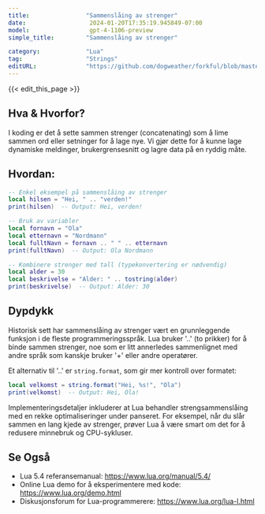 ```yaml
---
title:                "Sammenslåing av strenger"
date:                  2024-01-20T17:35:19.945849-07:00
model:                 gpt-4-1106-preview
simple_title:         "Sammenslåing av strenger"

category:             "Lua"
tag:                  "Strings"
editURL:              "https://github.com/dogweather/forkful/blob/master/content/no/lua/concatenating-strings.md"
---
```


{{< edit_this_page >}}

## Hva & Hvorfor?
I koding er det å sette sammen strenger (concatenating) som å lime sammen ord eller setninger for å lage nye. Vi gjør dette for å kunne lage dynamiske meldinger, brukergrensesnitt og lagre data på en ryddig måte.

## Hvordan:
```Lua
-- Enkel eksempel på sammenslåing av strenger
local hilsen = "Hei, " .. "verden!"
print(hilsen)  -- Output: Hei, verden!

-- Bruk av variabler
local fornavn = "Ola"
local etternavn = "Nordmann"
local fulltNavn = fornavn .. " " .. etternavn
print(fulltNavn)  -- Output: Ola Nordmann

-- Kombinere strenger med tall (typekonvertering er nødvendig)
local alder = 30
local beskrivelse = "Alder: " .. tostring(alder)
print(beskrivelse)  -- Output: Alder: 30
```

## Dypdykk
Historisk sett har sammenslåing av strenger vært en grunnleggende funksjon i de fleste programmeringsspråk. Lua bruker '..' (to prikker) for å binde sammen strenger, noe som er litt annerledes sammenlignet med andre språk som kanskje bruker '+' eller andre operatører.

Et alternativ til '..' er `string.format`, som gir mer kontroll over formatet:
```Lua
local velkomst = string.format("Hei, %s!", "Ola")
print(velkomst)  -- Output: Hei, Ola!
```

Implementeringsdetaljer inkluderer at Lua behandler strengsammenslåing med en rekke optimaliseringer under panseret. For eksempel, når du slår sammen en lang kjede av strenger, prøver Lua å være smart om det for å redusere minnebruk og CPU-sykluser.

## Se Også
- Lua 5.4 referansemanual: https://www.lua.org/manual/5.4/
- Online Lua demo for å eksperimentere med kode: https://www.lua.org/demo.html
- Diskusjonsforum for Lua-programmerere: https://www.lua.org/lua-l.html
